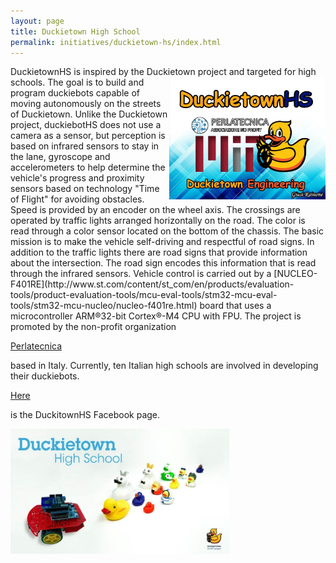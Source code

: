 ```yaml
---
layout: page
title: Duckietown High School
permalink: initiatives/duckietown-hs/index.html
---
```


<html>
  <body>
    <p> DuckietownHS is inspired by the Duckietown project and targeted for high schools. <img src='dthslogo.jpg' style="width:250px;height:196px;" align="right"/>
  The goal is to build and program duckiebots capable of moving autonomously on the streets of Duckietown. 
  Unlike the Duckietown project, duckiebotHS does not use a camera as a sensor, but perception is based on infrared sensors to stay in     the lane, gyroscope and accelerometers to help determine the vehicle's progress and proximity sensors based on technology "Time of       Flight" for avoiding obstacles. 
  Speed is provided by an encoder on the wheel axis. 
  The crossings are operated by traffic lights arranged horizontally on the road. The color is read through a color sensor located on the     bottom of the chassis. 
  The basic mission is to make the vehicle self-driving and respectful of road signs. 
  In addition to the traffic lights there are road signs that provide information about the intersection. The road sign encodes this       information that is read through the infrared sensors.
  Vehicle control is carried out by a [NUCLEO-F401RE](http://www.st.com/content/st_com/en/products/evaluation-tools/product-evaluation-tools/mcu-eval-tools/stm32-mcu-eval-tools/stm32-mcu-nucleo/nucleo-f401re.html) board that uses a microcontroller ARM®32-bit Cortex®-M4 CPU with FPU.
  The project is promoted by the non-profit organization <p><a href="http://www.perlatecnica.it">Perlatecnica</a></p> 
    based in Italy. Currently, ten Italian high schools are involved in developing their duckiebots. 
  <p><a href="https://www.facebook.com/duckietownhs">Here</a></p> is the DuckitownHS Facebook page.

</p>
</body>
</html>


  
  
<img src='dthslogo2.jpg'  width="350"/>  
  
